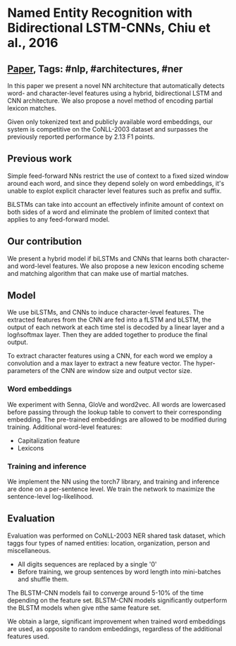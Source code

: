 # Named Entity Recognition with Bidirectional LSTM-CNNs, Chiu et al., 2016

## [Paper](https://www.aclweb.org/anthology/Q16-1026), Tags: \#nlp, \#architectures, \#ner

In this paper we present a novel NN architecture that automatically detects word- and character-level features using a hybrid, bidirectional LSTM and CNN architecture. We also propose a novel method of encoding partial lexicon matches. 

Given only tokenized text and publicly available word embeddings, our system is competitive on the CoNLL-2003 dataset and surpasses the previously reported performance by 2.13 F1 points.

## Previous work

Simple feed-forward NNs restrict the use of context to a fixed sized window around each word, and since they depend solely on word embeddings, it's unable to explot explicit character level features such as prefix and suffix.

BiLSTMs can take into account an effectively infinite amount of context on both sides of a word and eliminate the problem of limited context that applies to any feed-forward model.

## Our contribution

We present a hybrid model if biLSTMs and CNNs that learns both character- and word-level features. We also propose a new lexicon encoding scheme and matching algorithm that can make use of martial matches.

## Model

We use biLSTMs, and CNNs to induce character-level features. The extracted features from the CNN are fed into a fLSTM and bLSTM, the output of each network at each time stel is decoded by a linear layer and a logñsoftmax layer. Then they are added together to produce the final output.

To extract character features using a CNN, for each word we employ a convolution and a max layer to extract a new feature vector. The hyper-parameters of the CNN are window size and output vector size.

### Word embeddings

We experiment with Senna, GloVe and word2vec. All words are lowercased before passing through the lookup table to convert to their corresponding embedding. The pre-trained embeddings are allowed to be modified during training. Additional word-level features:

* Capitalization feature
* Lexicons

### Training and inference

We implement the NN using the torch7 library, and training and inference are done on a per-sentence level. We train the network to maximize the sentence-level log-likelihood.

## Evaluation

Evaluation was performed on CoNLL-2003 NER shared task dataset, which taggs four types of named entities: location, organization, person and miscellaneous.

* All digits sequences are replaced by a single '0'
* Before training, we group sentences by word length into mini-batches and shuffle them.

The BLSTM-CNN models fail to converge around 5-10% of the time depending on the feature set. BLSTM-CNN models significantly outperform the BLSTM models when give nthe same feature set.

We obtain a large, significant improvement when trained word embeddings are used, as opposite to random embeddings, regardless of the additional features used.
